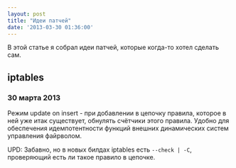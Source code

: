 ```yaml
---
layout: post
title: "Идеи патчей"
date: '2013-03-30 01:36:00'
---
```


В этой статье я собрал идеи патчей, которые когда-то хотел сделать сам.

## iptables

### 30 марта 2013

Режим update on insert - при добавлении в цепочку правила, которое в ней уже итак существует, обнулять счётчики этого правила. Удобно для обеспечения идемпотентности функций внешних динамических систем управления файрволом.

UPD: Забавно, но в новых билдах iptables есть `--check | -C`, проверяющий есть ли такое правило в цепочке.
